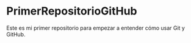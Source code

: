 # PrimerRepositorioGitHub
Este es mi primer repositorio para empezar a entender cómo usar Git y GitHub.
